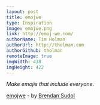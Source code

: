 ```yaml
---
layout: post
title: emojwe
type: Inspiration
image: emojwe.png
link: http://emoj-we.com/
authorName: Tim Holman
authorUrl: http://tholman.com
authorGithub: tholman
remoteImage: true
imgWidth: 438
imgHeight: 422
---
```


_Make emojis that include everyone._

[emojwe](http://emoj-we.com/) - by [Brendan Sudol](http://brendansudol.com/)
